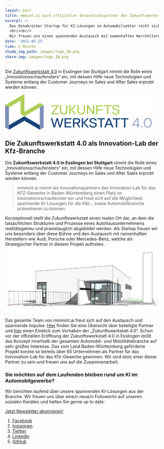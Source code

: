 ```yaml
---
layout: post
title: mmmint.ai wird offizieller Innovationspartner der Zukunftswerkstatt 4.0
excerpt: >-
  Das Osnabrücker Startup für KI-Lösungen im Automobilsektor reiht sich damit neben Größen aus der Branche wie WÜRTH, Auto1, Continental, Gudat, Bosch, ZF, Siemens und vielen weiteren ein.
  <br/><br/>
  Wir freuen uns einen spannenden Austausch mit namenhaften Herstellern aus der Automobilbranche.
date: '2021-05-25'
time: 2 Minute
thumb_img_path: images/logo_ZW.png
share-img: images/logo_ZW.png
---
```


Die [Zukunftswerkstatt 4.0](https://www.ifa-info.de/zukunftswerkstatt) in Esslingen bei Stuttgart nimmt die Rolle eines „Innovationsschaufensters“ ein, mit dessen Hilfe neue Technologien und Systeme entlang der Customer Journeys im Sales und After Sales erprobt werden können.

![Logo Zukunftswerkstatt](/images/logo_ZW.png)

## Die Zukunftswerkstatt 4.0 als Innovation-Lab der Kfz-Branche

Die <strong>Zukunftswerkstatt 4.0 in Esslingen bei Stuttgart</strong> nimmt die Rolle eines „Innovationsschaufensters“ ein, mit dessen Hilfe neue Technologien und Systeme entlang der Customer Journeys im Sales und After Sales erprobt werden können.

> mmmint.ai nimmt als Innovationspartners des Innovation-Lab für das KFZ-Gewerbe in Baden-Württemberg einen Platz im Innovationsschaufenster ein und freut sich auf die Möglichkeit spannende KI-Lösungen für die K&L-, sowie Automobilbranche präsentieren zu können.

Konzeptionell stellt die Zukunftswerkstatt einen realen Ort dar, an dem die tatsächlichen Strukturen und Prozesse eines Autohausunternehmens realitätsgetreu und praxistauglich abgebildet werden. Als Startup freuen wir uns besonders über diese Bühne und den Austausch mit namenhaften Herstellern wie Audi, Porsche oder Mercedes-Benz, welche als Strategischer Partner in diesem Projekt auftreten.

[![Logo Zukunftswerkstatt](/images/building_ZW.png)](https://www.ifa-info.de/zukunftswerkstatt)

Das gesamte Team von mmmint.ai freut sich auf den Austausch und spannende Impulse. [Hier](https://www.ifa-info.de/zw4-0-partner) finden Sie eine Übersicht über beteiligte Partner und [hier](https://www.ifa-info.de/zukunftswerkstatt) einen Einblick zum Vorhaben der „Zukunftswerkstatt 4.0“. Schon vor der offiziellen Eröffnung der Zukunftswerkstatt 4.0 in Esslingen stößt das Konzept innerhalb der gesamten Automobil- und Mobilitätsbranche auf sehr großes Interesse. Das vom Land Baden-Württemberg geförderte Projekt konnte so bereits über 65 Unternehmen als Partner für das Innvovation-Lab für das Kfz-Gewerbe gewinnen. Wir sind stolz einer dieser Partner zu sein und freuen uns auf die Zusammenarbeit.

### Sie möchten auf dem Laufenden bleiben rund um KI im Automobilgewerbe?

Wir berichten laufend über unsere spannenden KI-Lösungen aus der Branche. Wir freuen uns über eine/n neue/n Follower/in auf unseren sozialen Kanälen und halten Sie gerne up to date:

[Jetzt Newsletter abonnieren!](https://form.typeform.com/to/QPpiD9wh?typeform-medium=embed-snippet)

1. [Facebook](https://www.facebook.com/mmmintai/)
2. [Instagram](https://instagram.com/mmmint.ai)
3. [Twitter](https://twitter.com/mmmint_ai)
4. [Linkedin](https://linkedin.com/company/mmmint-ai/)
5. [GitHub](https://github.com/mmmint-ai)
